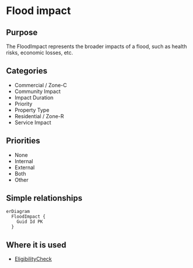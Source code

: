 # Flood impact

## Purpose

The FloodImpact represents the broader impacts of a flood, such as health risks, economic losses, etc.

## Categories

- Commercial / Zone-C
- Community Impact
- Impact Duration
- Priority
- Property Type
- Residential / Zone-R
- Service Impact

## Priorities

- None
- Internal
- External
- Both
- Other

## Simple relationships

```mermaid
erDiagram
  FloodImpact {
    Guid Id PK
  }
```

## Where it is used

- [EligibilityCheck](EligibilityCheck.md)